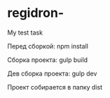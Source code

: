 # regidron-
My test task

Перед сборкой: npm install

Сборка проекта: gulp build

Дев сборка проекта: gulp dev

Проект собирается в папку dist
